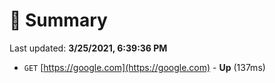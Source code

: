 # 📖 Summary
Last updated: **3/25/2021, 6:39:36 PM**

- `GET` [https://google.com](https://google.com) - **Up** (137ms)
